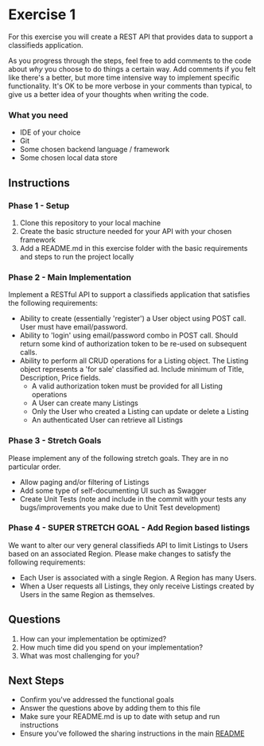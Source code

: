 # Exercise 1 #

For this exercise you will create a REST API that provides data to support a classifieds application.

As you progress through the steps, feel free to add comments to the code about *why* you choose to do things a certain way. Add comments if you felt like there's a better, but more time intensive way to implement specific functionality. It's OK to be more verbose in your comments than typical, to give us a better idea of your thoughts when writing the code.

### What you need ###

* IDE of your choice
* Git
* Some chosen backend language / framework
* Some chosen local data store

## Instructions ##

### Phase 1 - Setup ###

 1. Clone this repository to your local machine
 1. Create the basic structure needed for your API with your chosen framework
 1. Add a README.md in this exercise folder with the basic requirements and steps to run the project locally

### Phase 2 - Main Implementation ###

Implement a RESTful API to support a classifieds application that satisfies the following requirements:

 * Ability to create (essentially 'register') a User object using POST call. User must have email/password.
 * Ability to 'login' using email/password combo in POST call. Should return some kind of authorization token to be re-used on subsequent calls.
 * Ability to perform all CRUD operations for a Listing object. The Listing object represents a 'for sale' classified ad. Include minimum of Title, Description, Price fields.
 	* A valid authorization token must be provided for all Listing operations
 	* A User can create many Listings
 	* Only the User who created a Listing can update or delete a Listing
 	* An authenticated User can retrieve all Listings

### Phase 3 - Stretch Goals ###

Please implement any of the following stretch goals. They are in no particular order.

 * Allow paging and/or filtering of Listings
 * Add some type of self-documenting UI such as Swagger
 * Create Unit Tests (note and include in the commit with your tests any bugs/improvements you make due to Unit Test development)

### Phase 4 - SUPER STRETCH GOAL - Add Region based listings ###

We want to alter our very general classifieds API to limit Listings to Users based on an associated Region. Please make changes to satisfy the following requirements:

 * Each User is associated with a single Region. A Region has many Users.
 * When a User requests all Listings, they only receive Listings created by Users in the same Region as themselves.

## Questions ##

 1. How can your implementation be optimized?
 1. How much time did you spend on your implementation?
 1. What was most challenging for you?

## Next Steps ##

* Confirm you've addressed the functional goals
* Answer the questions above by adding them to this file
* Make sure your README.md is up to date with setup and run instructions
* Ensure you've followed the sharing instructions in the main [README](../README.md)
